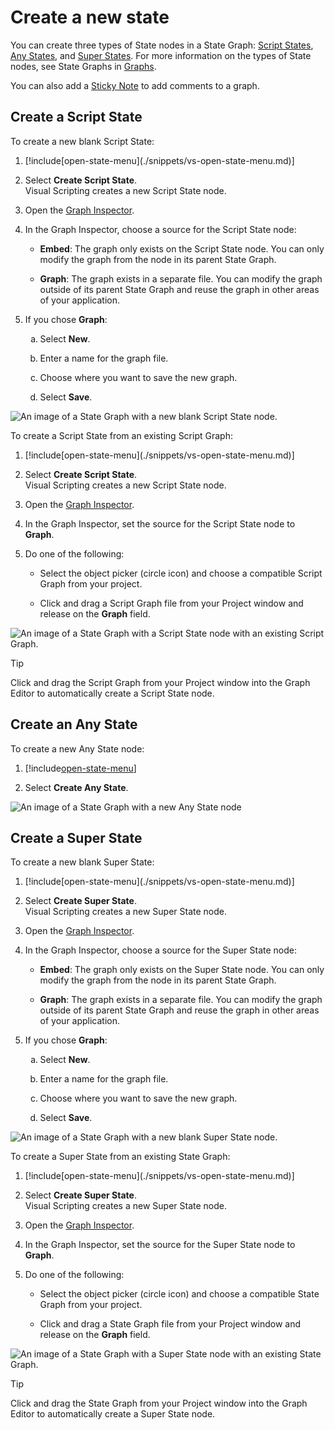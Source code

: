 # Create a new state 

You can create three types of State nodes in a State Graph: [Script States](#create-a-script-state), [Any States](#create-an-any-state), and [Super States](#create-a-super-state). For more information on the types of State nodes, see State Graphs in [Graphs](vs-graph-types.md#state-graphs).

You can also add a [Sticky Note](vs-sticky-notes.md) to add comments to a graph.

## Create a Script State

To create a new blank Script State: 

<ol>
<li><p>[!include[open-state-menu](./snippets/vs-open-state-menu.md)]</p></li>
<li><p>Select <strong>Create Script State</strong>. <br/>Visual Scripting creates a new Script State node.</p></li>
<li><p>Open the <a href="vs-interface-overview.md#the-graph-inspector">Graph Inspector</a>.</p></li>
<li><p>In the Graph Inspector, choose a source for the Script State node:</p>
<ul>
<li><p><strong>Embed</strong>: The graph only exists on the Script State node. You can only modify the graph from the node in its parent State Graph.</p></li>
<li><p><strong>Graph</strong>: The graph exists in a separate file. You can modify the graph outside of its parent State Graph and reuse the graph in other areas of your application.</p></li>
</ul>
</li>
<li><p>If you chose <strong>Graph</strong>:</p>
<ol type="a">
<li><p>Select <strong>New</strong>.</p></li>
<li><p>Enter a name for the graph file.</p></li>
<li><p>Choose where you want to save the new graph.</p></li>
<li><p>Select <strong>Save</strong>.</p></li>
</ol></li>
</ol>

![An image of a State Graph with a new blank Script State node.](images/vs-blank-graph-script-state-example.png)


To create a Script State from an existing Script Graph: 

<ol>
<li><p>[!include[open-state-menu](./snippets/vs-open-state-menu.md)]</p></li>
<li><p>Select <strong>Create Script State</strong>. <br/>Visual Scripting creates a new Script State node.</p></li>
<li><p>Open the <a href="vs-interface-overview.md#the-graph-inspector">Graph Inspector</a>.</p></li>
<li><p>In the Graph Inspector, set the source for the Script State node to <strong>Graph</strong>.</p></li>
<li><p>Do one of the following:</p>
<ul>
<li><p>Select the object picker (circle icon) and choose a compatible Script Graph from your project.</p></li>
<li><p>Click and drag a Script Graph file from your Project window and release on the <strong>Graph</strong> field.</p></li>
</ul></li>
</ol>

![An image of a State Graph with a Script State node with an existing Script Graph.](images/vs-existing-graph-example-script-state.png)

> [!TIP]
> Click and drag the Script Graph from your Project window into the Graph Editor to automatically create a Script State node. 


## Create an Any State 

To create a new Any State node: 

1. [!include[open-state-menu](./snippets/vs-open-state-menu.md)] 

2. Select **Create Any State**. 

![An image of a State Graph with a new Any State node](images/vs-states-any-state-node.png)


## Create a Super State 

To create a new blank Super State: 

<ol>
<li><p>[!include[open-state-menu](./snippets/vs-open-state-menu.md)]</p></li>
<li><p>Select <strong>Create Super State</strong>. <br/>Visual Scripting creates a new Super State node.</p></li>
<li><p>Open the <a href="vs-interface-overview.md#the-graph-inspector">Graph Inspector</a>.</p></li>
<li><p>In the Graph Inspector, choose a source for the Super State node:</p>
<ul>
<li><p><strong>Embed</strong>: The graph only exists on the Super State node. You can only modify the graph from the node in its parent State Graph.</p></li>
<li><p><strong>Graph</strong>: The graph exists in a separate file. You can modify the graph outside of its parent State Graph and reuse the graph in other areas of your application.</p></li>
</ul>
</li>
<li><p>If you chose <strong>Graph</strong>:</p>
<ol type="a">
<li><p>Select <strong>New</strong>.</p></li>
<li><p>Enter a name for the graph file.</p></li>
<li><p>Choose where you want to save the new graph.</p></li>
<li><p>Select <strong>Save</strong>.</p></li>
</ol></li>
</ol>

![An image of a State Graph with a new blank Super State node.](images/vs-blank-graph-super-state-example.png)

To create a Super State from an existing State Graph: 

<ol>
<li><p>[!include[open-state-menu](./snippets/vs-open-state-menu.md)]</p></li>
<li><p>Select <strong>Create Super State</strong>. <br/>Visual Scripting creates a new Super State node.</p></li>
<li><p>Open the <a href="vs-interface-overview.md#the-graph-inspector">Graph Inspector</a>.</p></li>
<li><p>In the Graph Inspector, set the source for the Super State node to <strong>Graph</strong>.</p></li>
<li><p>Do one of the following:</p>
<ul>
<li><p>Select the object picker (circle icon) and choose a compatible State Graph from your project.</p></li>
<li><p>Click and drag a State Graph file from your Project window and release on the <strong>Graph</strong> field.</p></li>
</ul></li>
</ol>

![An image of a State Graph with a Super State node with an existing State Graph.](images/vs-existing-graph-example-super-state.png)

> [!TIP]
> Click and drag the State Graph from your Project window into the Graph Editor to automatically create a Super State node. 
